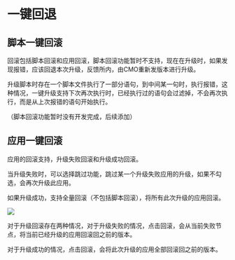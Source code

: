 # 一键回退

## 脚本一键回滚

回滚包括脚本回滚和应用回滚，脚本回滚功能暂时不支持，现在在升级时，如果发现报错，应该回退本次升级，反馈所内，由CMO重新发版本进行升级。

升级脚本时存在一个脚本文件执行了一部分语句，到中间某一句时，执行报错，这种情况，一键升级支持下次再次执行时，已经执行过的语句会过滤掉，不会再次执行，而是从上次报错的语句开始执行。

（脚本回滚功能暂时没有开发完成，后续添加）



## **应用一键回滚**

应用的回滚支持，升级失败回滚和升级成功回滚。

当升级失败时，可以选择跳过功能，跳过某一个升级失败应用的升级，如果不勾选，会再次升级此应用。

如果升级成功，支持全量回滚（不包括脚本回滚），将所有此次升级的应用回滚。

 ![](/assets/import.png)

对于升级回滚存在两种情况，对于升级失败的情况，点击回滚，会从当前失败节点，将当前已经升级的应用回滚回之前的版本。

对于升级成功的情况，点击回滚，会将此次升级的应用全部回滚回之前的版本。




